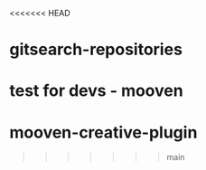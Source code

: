 <<<<<<< HEAD
# gitsearch-repositories
test for devs - mooven
=======
# mooven-creative-plugin
>>>>>>> main
